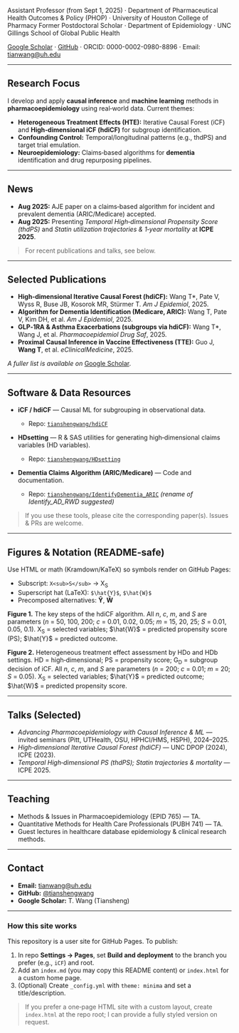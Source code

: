 

Assistant Professor (from Sept 1, 2025) · Department of Pharmaceutical Health Outcomes & Policy (PHOP) · University of Houston College of Pharmacy
Former Postdoctoral Scholar · Department of Epidemiology · UNC Gillings School of Global Public Health

[Google Scholar](https://scholar.google.com/citations?user=JYtT5K8AAAAJ&hl=en) · [GitHub](https://github.com/tianshengwang) · ORCID: 0000-0002-0980-8896 · Email: [tianwang@uh.edu](mailto:tianwang@uh.edu)

---

## Research Focus

I develop and apply **causal inference** and **machine learning** methods in **pharmacoepidemiology** using real‑world data. Current themes:

* **Heterogeneous Treatment Effects (HTE):** Iterative Causal Forest (iCF) and **High‑dimensional iCF (hdiCF)** for subgroup identification.
* **Confounding Control:** Temporal/longitudinal patterns (e.g., thdPS) and target trial emulation.
* **Neuroepidemiology:** Claims‑based algorithms for **dementia** identification and drug repurposing pipelines.

---

## News

* **Aug 2025:** AJE paper on a claims‑based algorithm for incident and prevalent dementia (ARIC/Medicare) accepted.
* **Aug 2025:** Presenting *Temporal High‑dimensional Propensity Score (thdPS)* and *Statin utilization trajectories & 1‑year mortality* at **ICPE 2025**.

> For recent publications and talks, see below.

---

## Selected Publications

* **High‑dimensional Iterative Causal Forest (hdiCF):** Wang T\*, Pate V, Wyss R, Buse JB, Kosorok MR, Stürmer T. *Am J Epidemiol*, 2025.
* **Algorithm for Dementia Identification (Medicare, ARIC):** Wang T, Pate V, Kim DH, et al. *Am J Epidemiol*, 2025.
* **GLP‑1RA & Asthma Exacerbations (subgroups via hdiCF):** Wang T\*, Wang J, et al. *Pharmacoepidemiol Drug Saf*, 2025.
* **Proximal Causal Inference in Vaccine Effectiveness (TTE):** Guo J, **Wang T**, et al. *eClinicalMedicine*, 2025.

*A fuller list is available on* [Google Scholar](https://scholar.google.com/citations?user=JYtT5K8AAAAJ&hl=en).

---

## Software & Data Resources

* **iCF / hdiCF** — Causal ML for subgrouping in observational data.

  * Repo: [`tianshengwang/hdiCF`](https://github.com/tianshengwang/hdiCF)
* **HDsetting** — R & SAS utilities for generating high‑dimensional claims variables (HD variables).

  * Repo: [`tianshengwang/HDsetting`](https://github.com/tianshengwang/HDsetting)
* **Dementia Claims Algorithm (ARIC/Medicare)** — Code and documentation.

  * Repo: [`tianshengwang/IdentifyDementia_ARIC`](#) *(rename of Identify\_AD\_RWD suggested)*

> If you use these tools, please cite the corresponding paper(s). Issues & PRs are welcome.

---

## Figures & Notation (README‑safe)

Use HTML or math (Kramdown/KaTeX) so symbols render on GitHub Pages:

* Subscript: `X<sub>S</sub>` → X<sub>S</sub>
* Superscript hat (LaTeX): `$\hat{Y}$`, `$\hat{W}$`
* Precomposed alternatives: **Ŷ**, **Ŵ**

**Figure 1.** The key steps of the hdiCF algorithm.
All *n*, *c*, *m*, and *S* are parameters (*n* = 50, 100, 200; *c* = 0.01, 0.02, 0.05; *m* = 15, 20, 25; *S* = 0.01, 0.05, 0.1).
X<sub>S</sub> = selected variables; \$\hat{W}\$ = predicted propensity score (PS); \$\hat{Y}\$ = predicted outcome.

**Figure 2.** Heterogeneous treatment effect assessment by HDo and HDb settings.
HD = high‑dimensional; PS = propensity score; G<sub>D</sub> = subgroup decision of iCF.
All *n*, *c*, *m*, and *S* are parameters (*n* = 200; *c* = 0.01; *m* = 20; *S* = 0.05).
X<sub>S</sub> = selected variables; \$\hat{Y}\$ = predicted outcome; \$\hat{W}\$ = predicted propensity score.

---

## Talks (Selected)

* *Advancing Pharmacoepidemiology with Causal Inference & ML* — invited seminars (Pitt, UTHealth, OSU, HPHCI/HMS, HSPH), 2024–2025.
* *High‑dimensional Iterative Causal Forest (hdiCF)* — UNC DPOP (2024), ICPE (2023).
* *Temporal High‑dimensional PS (thdPS); Statin trajectories & mortality* — ICPE 2025.

---

## Teaching

* Methods & Issues in Pharmacoepidemiology (EPID 765) — TA.
* Quantitative Methods for Health Care Professionals (PUBH 741) — TA.
* Guest lectures in healthcare database epidemiology & clinical research methods.

---

## Contact

* **Email:** [tianwang@uh.edu](mailto:tianwang@uh.edu)
* **GitHub:** [@tianshengwang](https://github.com/tianshengwang)
* **Google Scholar:** T. Wang (Tiansheng)

---

### How this site works

This repository is a user site for GitHub Pages. To publish:

1. In repo **Settings → Pages**, set **Build and deployment** to the branch you prefer (e.g., `iCF`) and root.
2. Add an `index.md` (you may copy this README content) or `index.html` for a custom home page.
3. (Optional) Create `_config.yml` with `theme: minima` and set a title/description.

> If you prefer a one‑page HTML site with a custom layout, create `index.html` at the repo root; I can provide a fully styled version on request.
